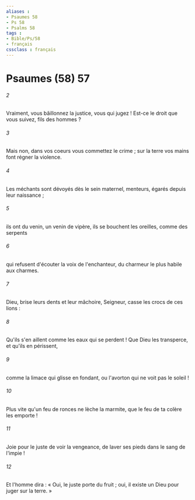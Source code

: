 ```yaml
---
aliases : 
- Psaumes 58
- Ps 58
- Psalms 58
tags : 
- Bible/Ps/58
- français
cssclass : français
---
```


# Psaumes (58) 57

###### 2
Vraiment, vous bâillonnez la justice, vous qui jugez ! Est-ce le droit que vous suivez, fils des hommes ?
###### 3
Mais non, dans vos coeurs vous commettez le crime ; sur la terre vos mains font régner la violence.
###### 4
Les méchants sont dévoyés dès le sein maternel, menteurs, égarés depuis leur naissance ;
###### 5
ils ont du venin, un venin de vipère, ils se bouchent les oreilles, comme des serpents
###### 6
qui refusent d'écouter la voix de l'enchanteur, du charmeur le plus habile aux charmes.
###### 7
Dieu, brise leurs dents et leur mâchoire, Seigneur, casse les crocs de ces lions :
###### 8
Qu'ils s'en aillent comme les eaux qui se perdent ! Que Dieu les transperce, et qu'ils en périssent,
###### 9
comme la limace qui glisse en fondant, ou l'avorton qui ne voit pas le soleil !
###### 10
Plus vite qu'un feu de ronces ne lèche la marmite, que le feu de ta colère les emporte !
###### 11
Joie pour le juste de voir la vengeance, de laver ses pieds dans le sang de l'impie !
###### 12
Et l'homme dira : « Oui, le juste porte du fruit ; oui, il existe un Dieu pour juger sur la terre. »
